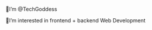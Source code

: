 👑I’m @TechGoddess

👑I’m interested in frontend + backend Web Development 

<!---
Princessmartins/Princessmartins is a ✨ special ✨ repository because its `README.md` (this file) appears on your GitHub profile.
You can click the Preview link to take a look at your changes.
--->
